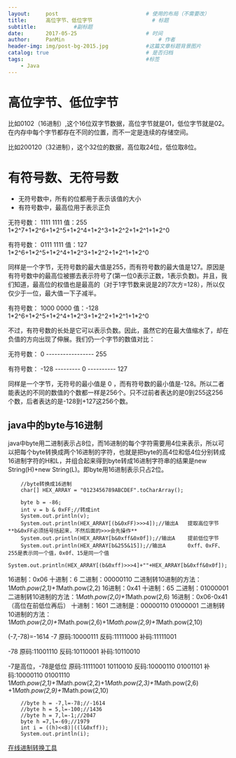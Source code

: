 ```yaml
---
layout:     post                            # 使用的布局（不需要改）
title:      高位字节、低位字节                   # 标题
subtitle:            #副标题
date:       2017-05-25                      # 时间
author:     PanMin                              # 作者
header-img: img/post-bg-2015.jpg            #这篇文章标题背景图片
catalog: true                               # 是否归档
tags:                                       #标签
    - Java
---
```


# 高位字节、低位字节

比如0102（16进制）,这个16位双字节数据，高位字节就是01，低位字节就是02。
在内存中每个字节都存在不同的位置，而不一定是连续的存储空间。

比如200120（32进制），这个32位的数据，高位取24位，低位取8位。


# 有符号数、无符号数
* 无符号数中，所有的位都用于表示该值的大小
* 有符号数中，最高位用于表示正负

无符号数： 1111 1111    值：255    1\*2^7+1\*2^6+1\*2^5+1\*2^4+1\*2^3+1\*2^2+1\*2^1+1\*2^0

有符号数： 0111 1111    值：127           1\*2^6+1\*2^5+1\*2^4+1\*2^3+1\*2^2+1\*2^1+1\*2^0

同样是一个字节，无符号数的最大值是255，而有符号数的最大值是127。原因是有符号数中的最高位被挪去表示符号了(第一位0表示正数，1表示负数)。并且，我们知道，最高位的权值也是最高的（对于1字节数来说是2的7次方=128），所以仅仅少于一位，最大值一下子减半。

有符号数： 1000 0000    值：-128           1\*2^6+1\*2^5+1\*2^4+1\*2^3+1\*2^2+1\*2^1+1\*2^0 

不过，有符号数的长处是它可以表示负数。因此，虽然它的在最大值缩水了，却在负值的方向出现了伸展。我们仍一个字节的数值对比： 

无符号数：                        0 ----------------- 255 

有符号数：         -128 --------- 0 ---------- 127 

同样是一个字节，无符号的最小值是 0 ，而有符号数的最小值是-128。所以二者能表达的不同的数值的个数都一样是256个。只不过前者表达的是0到255这256个数，后者表达的是-128到+127这256个数。 


## java中的byte与16进制
java中byte用二进制表示占8位，而16进制的每个字符需要用4位来表示，所以可以把每个byte转换成两个16进制的字符，也就是把byte的高4位和低4位分别转成16进制字符的H和L，并组合起来得到byte转成16进制字符串的结果是new String(H)+new String(L)。即byte用16进制表示只占2位。
```
	//byte转换成16进制
	char[] HEX_ARRAY = "0123456789ABCDEF".toCharArray();
	
	byte b = -86;
	int v = b & 0xFF;//转成int
	System.out.println(v);
	System.out.println(HEX_ARRAY[(b&0xFF)>>>4]);//输出A   提取高位字节**b&0xFF必须括号括起来，不然后面的>>>会先操作**
	System.out.println(HEX_ARRAY[b&0xff&0x0f]);//输出A    提前低位字节
	System.out.println(HEX_ARRAY[b&255&15]);//输出A       0xff、0xFF、255是表示同一个值，0x0f、15是同一个值
	System.out.println(HEX_ARRAY[(b&0xff)>>>4]+""+HEX_ARRAY[b&0xff&0x0f]);
```

16进制：0x06 十进制：6 二进制：00000110
二进制转10进制的方法：1*Math.pow(2,1)+1*Math.pow(2,2)
16进制：0x41 十进制：65 二进制：01000001
二进制转10进制的方法：1*Math.pow(2,0)+1*Math.pow(2,6)
16进制：0x06-0x41 （高位在前低位再后）  十进制：1601  二进制是：00000110 01000001
二进制转10进制的方法：1*Math.pow(2,0)+1*Math.pow(2,6)+1*Math.pow(2,9)+1*Math.pow(2,10)


(-7,-78)=-1614
-7
原码:10000111
反码:11111000
补码:11111001

-78
原码:11001110
反码:10110001
补码:10110010

-7是高位，-78是低位
原码:11111001 10110010
反码:10000110 01001101
补码:10000110 01001110
1*Math.pow(2,1)+1*Math.pow(2,2)+1*Math.pow(2,3)+1*Math.pow(2,6) +1*Math.pow(2,9)+1*Math.pow(2,10)

```
	//byte h = -7,l=-78;//-1614
    //byte h = 5,l=-100;//1436
    //byte h = 7,l=-1;//2047
    byte h =7,l=-69;//1979
    int i = ((h)<<8)|((l&0xff));
    System.out.println(i);
```
[在线进制转换工具](https://tool.lu/hexconvert?_blank)